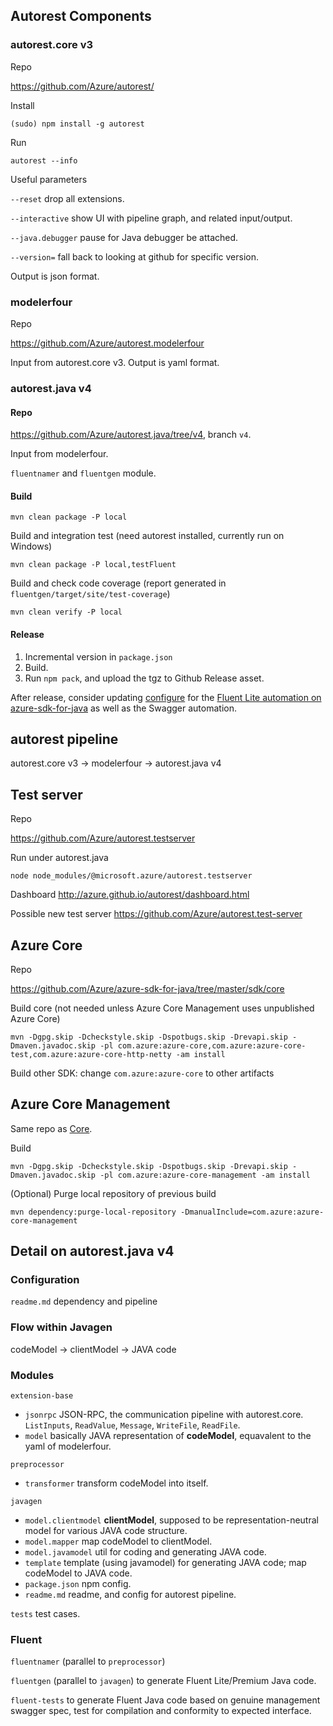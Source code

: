 ## Autorest Components

### autorest.core v3

Repo

https://github.com/Azure/autorest/

Install

`(sudo) npm install -g autorest`

Run

`autorest --info`

Useful parameters

`--reset` drop all extensions.

`--interactive` show UI with pipeline graph, and related input/output.

`--java.debugger` pause for Java debugger be attached.

`--version=` fall back to looking at github for specific version.

Output is json format.

### modelerfour

Repo

https://github.com/Azure/autorest.modelerfour

Input from autorest.core v3. Output is yaml format.

### autorest.java v4

#### Repo

https://github.com/Azure/autorest.java/tree/v4, branch `v4`.

Input from modelerfour.

`fluentnamer` and `fluentgen` module.

#### Build

`mvn clean package -P local`

Build and integration test (need autorest installed, currently run on Windows)

`mvn clean package -P local,testFluent`

Build and check code coverage (report generated in `fluentgen/target/site/test-coverage`)

`mvn clean verify -P local`

#### Release

1. Incremental version in `package.json`
2. Build.
3. Run `npm pack`, and upload the tgz to Github Release asset.

After release, consider updating [configure](https://github.com/Azure/azure-sdk-for-java/blob/master/eng/mgmt/automation/parameters.py) for the [Fluent Lite automation on azure-sdk-for-java](https://github.com/weidongxu-microsoft/work-notes/blob/master/fluent-v2-generator-usage.md#automation) as well as the Swagger automation.

## autorest pipeline

autorest.core v3 -> modelerfour -> autorest.java v4

## Test server

Repo

https://github.com/Azure/autorest.testserver

Run under autorest.java

`node node_modules/@microsoft.azure/autorest.testserver`

Dashboard http://azure.github.io/autorest/dashboard.html

Possible new test server https://github.com/Azure/autorest.test-server

## Azure Core

Repo

https://github.com/Azure/azure-sdk-for-java/tree/master/sdk/core

Build core (not needed unless Azure Core Management uses unpublished Azure Core)

`mvn -Dgpg.skip -Dcheckstyle.skip -Dspotbugs.skip -Drevapi.skip -Dmaven.javadoc.skip -pl com.azure:azure-core,com.azure:azure-core-test,com.azure:azure-core-http-netty -am install`

Build other SDK: change `com.azure:azure-core` to other artifacts

## Azure Core Management

Same repo as [Core](#azure-core).

Build

`mvn -Dgpg.skip -Dcheckstyle.skip -Dspotbugs.skip -Drevapi.skip -Dmaven.javadoc.skip -pl com.azure:azure-core-management -am install`

(Optional) Purge local repository of previous build

`mvn dependency:purge-local-repository -DmanualInclude=com.azure:azure-core-management`

## Detail on autorest.java v4

### Configuration

`readme.md` dependency and pipeline

### Flow within Javagen

codeModel -> clientModel -> JAVA code

### Modules

`extension-base`
- `jsonrpc` JSON-RPC, the communication pipeline with autorest.core. `ListInputs`, `ReadValue`, `Message`, `WriteFile`, `ReadFile`.
- `model` basically JAVA representation of **codeModel**, equavalent to the yaml of modelerfour.

`preprocessor`
- `transformer` transform codeModel into itself.

`javagen`
- `model.clientmodel` **clientModel**, supposed to be representation-neutral model for various JAVA code structure.
- `model.mapper` map codeModel to clientModel.
- `model.javamodel` util for coding and generating JAVA code.
- `template` template (using javamodel) for generating JAVA code; map codeModel to JAVA code.
- `package.json` npm config.
- `readme.md` readme, and config for autorest pipeline.

`tests` test cases.

### Fluent 

`fluentnamer` (parallel to `preprocessor`)

`fluentgen` (parallel to `javagen`) to generate Fluent Lite/Premium Java code.

`fluent-tests` to generate Fluent Java code based on genuine management swagger spec, test for compilation and conformity to expected interface.
